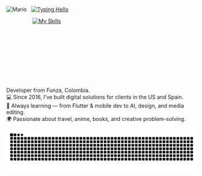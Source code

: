 <!-- Row: [ Mario | Column( Hello, Skills ) ] -->
<p>
  <!-- Mario on the left -->
  <img
    src="https://user-images.githubusercontent.com/74038190/225813708-98b745f2-7d22-48cf-9150-083f1b00d6c9.gif"
    height="200"
    align="left"
    alt="Mario"
  />

  <!-- a little gap -->


  <!-- Column: Hello on top -->
  &nbsp;&nbsp;
  <a href="https://git.io/typing-svg">
    <img
      src="https://readme-typing-svg.herokuapp.com?font=Fira+Code&duration=2000&pause=500&color=FF7F02&width=380&lines=-+Hello;I'm+Camilo"
      alt="Typing Hello"
    />
  </a>
  <br/>

  <!-- Column: Skills below -->
  &nbsp;&nbsp;&nbsp;
  <a href="https://skillicons.dev">
    <img
      src="https://skillicons.dev/icons?i=dart,flutter,kotlin,swift,aws,figma&perline=3"
      alt="My Skills"
    />
  </a>
</p>

<!-- Clear the wrap so later content doesn't flow beside Mario -->
<br clear="both"/>


Developer from Funza, Colombia.  
💻 Since 2016, I’ve built digital solutions for clients in the US and Spain.  
🌱 Always learning — from Flutter & mobile dev to AI, design, and media editing.  
🌍 Passionate about travel, anime, books, and creative problem-solving.  



<!--Snake-->
![Snake animation](https://github.com/Daditoidk/Daditoidk/blob/output/github-snake-dark.svg)
